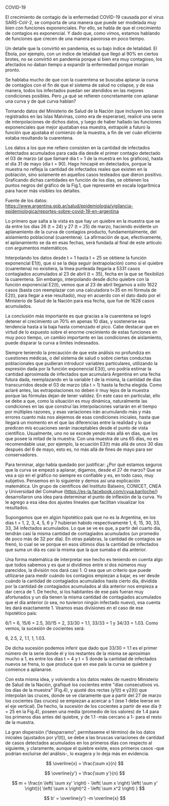 COVID-19

El crecimiento de contagio de la enfermedad COVID-19 causada por el virus SARS-CoV-2, se comporta de una manera que puede ser modelada muy bien con funciones exponenciales. Por ello, se habla de que el crecimiento de contagios es exponencial. Y dado que, como vimos, estamos hablando de funciones que crecen de una manera pavorosa en poco tiempo.

Un detalle que la convirtió en pandemia, es su bajo índice de letalidad. El Ébola, por ejemplo, con un índice de letalidad que llegó al 90% en ciertos brotes, no se convirtió en pandemia porque si bien era muy contagioso, los afectados no daban tiempo a expandir la enfermedad porque morían pronto.

Se hablaba mucho de que con la cuarentena se buscaba aplanar la curva de contagios con el fin de que el sistema de salud no colapse, y de esa manera, todos los infectados puedan ser atendidos en las mejores condiciones posibles. Pero ¿a qué se refieren concretamente con aplanar una curva y de qué curva hablan?

Tomando datos del Ministerio de Salud de la Nación (que incluyen los casos registrados en las Islas Malvinas, como era de esperarse), realicé una serie de interpolaciones de dichos datos, y luego de haber hallado las funciones exponenciales que mejor ajustaban esa muestra, extrapolé a futuro la función que ajustaba el comienzo de la muestra, a fin de ver cuán eficiente estaba resultando la cuarentena.

Los datos a los que me refiero consisten en la cantidad de infectados detectados acumulados para cada día desde el primer contagio detectado el 03 de marzo (al que llamaré día t = 1 de la muestra en los gráficos), hasta el día 31 de mayo (día t = 90). Hago hincapié en detectados, porque la muestra no refleja la cantidad de infectados reales que existen en la población, sino solamente en aquellos casos testeados que dieron positivo. Graficando dichas cantidades en función de los días, se obtienen los puntos negros del gráfico de la Fig.1, que representé en escala logarítmica para hacer más visibles los detalles.




Fuente de los datos: https://www.argentina.gob.ar/salud/epidemiologia/vigilancia-epidemiologica/reportes-sobre-covid-19-en-argentina








Lo primero que salta a la vista es que hay un quiebre en la muestra que se da entre los días 26 (t = 24) y 27 (t = 25) de marzo, haciendo evidente un aplanamiento de la curva de contagios producto, fundamentalmente, del aislamiento poblacional (cuarentena). La afirmación de que, efectivamente, el aplanamiento se da en esas fechas, será fundada al final de este artículo con argumentos matemáticos.

Interpolando los datos desde t = 1 hasta t = 25 se obtiene la función exponencial E1(t), que si se la deja seguir (extrapolación) como si el quiebre (cuarentena) no existiera, la línea punteada llegaría a 5331 casos contagiados acumulados al 23 de abril (t = 35), fecha en la que se flexibilizó la cuarentena. Sin embargo, interpolando desde dicho quiebre con la función exponencial E2(t), vemos que al 23 de abril llegamos a sólo 1622 casos (basta con reemplazar con una calculadora t=35 en mi fórmula de E2(t), para llegar a ese resultado), muy en acuerdo con el dato dado por el Ministerio de Salud de la Nación para esa fecha, que fue de 1628 casos acumulados.

La conclusión más importante es que gracias a la cuarentena se logró detener el crecimiento un 70% en apenas 10 días, y sostenerse esa tendencia hasta a la baja hasta comenzado el pico. Cabe destacar que en virtud de lo expuesto sobre el enorme crecimiento de estas funciones en muy poco tiempo, un cambio importante en las condiciones de aislamiento, puede disparar la curva a límites indeseados.

Siempre teniendo la precaución de que este análisis no profundiza en cuestiones médicas, o del sistema de salud o sobre ciertas conductas poblacionales que pudieran introducir variables particulares, utilizando la expresión dada por la función exponencial E3(t), uno podría estimar la cantidad aproximada de infectados que acumulará Argentina en una fecha futura dada, reemplazando en la variable t de la misma, la cantidad de días transcurridos desde el 03 de marzo (día t = 1) hasta la fecha elegida. Como aclaré antes, las extrapolaciones no deben ir muy lejos de la muestra porque las fórmulas dejan de tener validez. En este caso en particular, ello se debe a que, como la situación es muy dinámica, naturalmente las condiciones en las que construí las interpolaciones variarán en el tiempo por múltiples razones, y esas variaciones irán acumulando más y más errores cuanto más nos alejemos de esas condiciones iniciales, hasta que llegará un momento en el que las diferencias entre la realidad y lo que predicen mis ecuaciones serán inaceptables desde el punto de vista científico. Usualmente, uno no se excede yendo más allá en días, que los que posee la mitad de la muestra. Con una muestra de uns 65 días, no es recomendable usar, por ejemplo, la ecuación E3(t) más allá de unos 30 días después del 6 de mayo, esto es, no más allá de fines de mayo para ser conservadores.

Para terminar, algo había quedado por justificar: ¿Por qué estamos seguros que la curva se empezó a aplanar, digamos, desde el 27 de marzo? Que se vea a ojo en el gráfico no siempre es confiable y es, en todo caso, muy subjetivo. Pensemos en lo siguiente y demos así una explicación matemática. Un grupo de científicos del Instituto Balseiro, CONICET, CNEA y Universidad del Comahue (https://es-la.facebook.com/cyua.bariloche/) desarrollaron una idea para determinar el punto de inflexión de la curva. Yo le agrego a esa idea dos ajustes lineales que facilitan visualizar los resultados.

Supongamos que en algún hipotético país que no es la Argentina, en los días t = 1, 2, 3, 4, 5, 6 y 7 hubieran habido respectivamente 1, 6, 15, 30, 33, 33, 34 infectados acumulados. Lo que se ve es que, a partir del cuarto día, tendrán casi la misma cantidad de contagiados acumulados (un promedio de poco más de 32 por día). En otras palabras, la cantidad de contagios se frenó, lo cual se ve porque en esos últimos días la cantidad de infectados que suma un día es casi la misma que la que sumaba el día anterior.

Una forma matemática de interpretar ese hecho es teniendo en cuenta algo que todos sabemos y es que si dividimos entre sí dos números muy parecidos, la división nos dará casi 1. O sea que un criterio que puede utilizarse para medir cuándo los contagios empiezan a bajar, es ver desde cuándo la cantidad de contagiados acumulados hasta cierto día, dividida por la cantidad de contagiados acumulados al día anterior nos empieza a dar cerca de 1. De hecho, si los habitantes de ese país fueran muy afortunados y un día tienen la misma cantidad de contagiados acumulados que el día anterior (o sea, no tuvieron ningún infectado nuevo), esa cuenta les dará exactamente 1. Veamos esas divisiones en el caso de ese hipotético país:

6/1 = 6, 15/6 = 2.5, 30/15 = 2, 33/30 = 1.1, 33/33 = 1 y 34/33 = 1.03. Como vemos, la sucesión de cocientes será:

6, 2.5, 2, 1.1, 1, 1.03.

De dicha sucesión podemos inferir que dado que 33/30 = 1.1 es el primer número de la serie donde él y los restantes de la misma se aproximan mucho a 1, es entre los días t = 4 y t = 5 donde la cantidad de infectados nuevos se frena, lo que produce que en ese país la curva se quiebre y comience a aplanarse.

Con esta misma idea, y volviendo a los datos reales de nuestro Ministerio de Salud de la Nación, grafiqué los cocientes entre "días consecutivos vs. los días de la muestra" (Fig.4), y ajusté dos rectas (y1(t) e y2(t)) que interpolan las cruces, donde se ve claramente que a partir del 27 de marzo los cocientes (las cruces) se empiezan a acercar a 1 (ese 1 debe leerse en el eje vertical). De hecho, la sucesión de los cocientes a partir de ese día (t = 25 en la Fig.4), poseen una media (promedio de los valores) de 1.4 para los primeros días antes del quiebre, y de 1.1 -más cercano a 1- para el resto de la muestra.

La gran dispersión (“desparramo”, permítaseme el término) de los datos iniciales (ajustados por y1(t)), se debe a las bruscas variaciones de cantidad de casos detectados acumulados en los primeros días con respecto al siguiente, y claramente, aunque el quiebre existe, esos primeros casos -que podrían excluirse del análisis-, lo exagera y lo deja más en evidencia.



$$
\overline{x} = \frac{\sum x}{n}
$$

$$
\overline{y'} = \frac{\sum y'}{n}
$$

$$
m = \frac{n \left( \sum xy' \right) - \left( \sum x \right) \left( \sum y' \right)}{ \left( \sum x \right)^2 - \left( \sum x^2 \right) }
$$

$$
b' = \overline{y'} -m \overline{x}
$$


